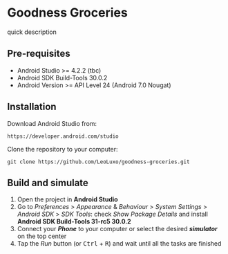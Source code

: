 # Goodness Groceries
quick description

## Pre-requisites
* Android Studio >= 4.2.2 (tbc)
* Android SDK Build-Tools 30.0.2
* Android Version >= API Level 24 (Android 7.0 Nougat)

## Installation
Download Android Studio from:
```
https://developer.android.com/studio
```

Clone the repository to your computer:
```
git clone https://github.com/LeoLuxo/goodness-groceries.git
```

## Build and simulate
1. Open the project in **Android Studio**
2. Go to _Preferences_ > _Appearance_ & _Behaviour_ > _System_ _Settings_ > _Android_ _SDK_ > _SDK_ _Tools_: check _Show_ _Package_ _Details_ and install **Android SDK Build-Tools 31-rc5 30.0.2**
3. Connect your ***Phone*** to your computer or select the desired ***simulator*** on the top center
4. Tap the *Run* button (or <kbd>Ctrl</kbd> + <kbd>R</kbd>) and wait until all the tasks are finished
